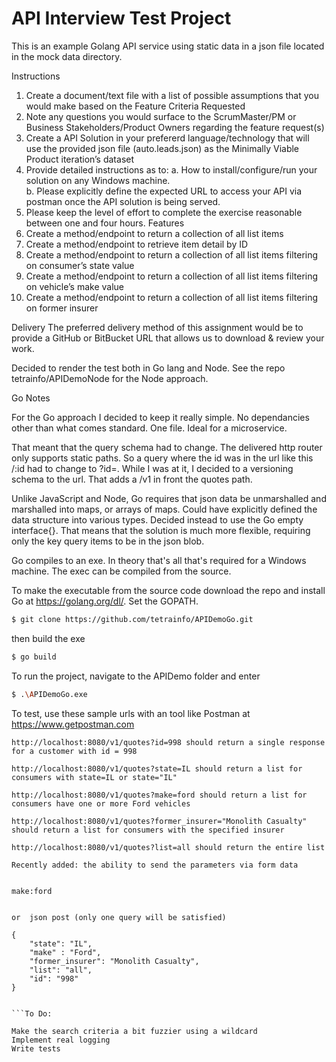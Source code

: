 # API Interview Test Project 
This is an example Golang API service using static data in a json file located in the mock data directory.

Instructions
1.	Create a document/text file with a list of possible assumptions that you would make based on the Feature Criteria Requested
2.	Note any questions you would surface to the ScrumMaster/PM or Business Stakeholders/Product Owners regarding the feature request(s)
3.	Create a API Solution in your prefererd language/technology that will use the provided json file (auto.leads.json) as the Minimally Viable Product iteration’s  dataset
4.	Provide detailed instructions as to: 
a.	How to install/configure/run your solution on any Windows machine.  
b.	Please explicitly define the expected URL to access your API via postman once the API solution is being served.
5.	Please keep the level of effort to complete the exercise reasonable between one and four hours.
Features
1.	Create a method/endpoint to return a collection of all list items
2.	Create a method/endpoint to retrieve item detail by ID
3.	Create a method/endpoint to return a collection of all list items filtering on consumer’s state value
4.	Create a method/endpoint to return a collection of all list items filtering on vehicle’s make value
5.	Create a method/endpoint to return a collection of all list items filtering on former insurer


Delivery
The preferred delivery method of this assignment would be to provide a GitHub or BitBucket URL that allows us to download & review your work.   

Decided to render the test both in Go lang and Node.  See the repo tetrainfo/APIDemoNode for the Node approach.

Go Notes

For the Go approach I decided to keep it really simple.  No dependancies other than what comes standard.  One file. Ideal for a microservice.

That meant that the query schema had to change.  The delivered http router only supports static paths. So a query where
the id was in the url like this /:id  had to change to ?id=.  While I was at it, I decided to a versioning schema to the url.
That adds a /v1 in front the quotes path.

Unlike JavaScript and Node, Go requires that json data be unmarshalled and marshalled into maps, or arrays of maps. Could have explicitly defined the data structure into various types.  Decided instead to use the Go empty interface{}. That means that the solution is much more flexible, requiring only the key query items to be in the json blob.

Go compiles to an exe.  In theory that's all that's required for a Windows machine.  The exec can be compiled from the source.

To make the executable from the source code download the repo and install Go at https://golang.org/dl/. Set the GOPATH.


```bash
$ git clone https://github.com/tetrainfo/APIDemoGo.git
```

then build the exe

```bash
$ go build
```

To run the project, navigate to the APIDemo folder and enter

```bash
$ .\APIDemoGo.exe
```

To test, use these sample urls with an tool like Postman at https://www.getpostman.com 
```
http://localhost:8080/v1/quotes?id=998 should return a single response for a customer with id = 998

http://localhost:8080/v1/quotes?state=IL should return a list for consumers with state=IL or state="IL"

http://localhost:8080/v1/quotes?make=ford should return a list for consumers have one or more Ford vehicles

http://localhost:8080/v1/quotes?former_insurer="Monolith Casualty" should return a list for consumers with the specified insurer

http://localhost:8080/v1/quotes?list=all should return the entire list

Recently added: the ability to send the parameters via form data


make:ford


or  json post (only one query will be satisfied)

{
    "state": "IL",
    "make" : "Ford",
    "former_insurer": "Monolith Casualty",
    "list": "all",
    "id": "998"
}


```To Do:

Make the search criteria a bit fuzzier using a wildcard
Implement real logging
Write tests

```

